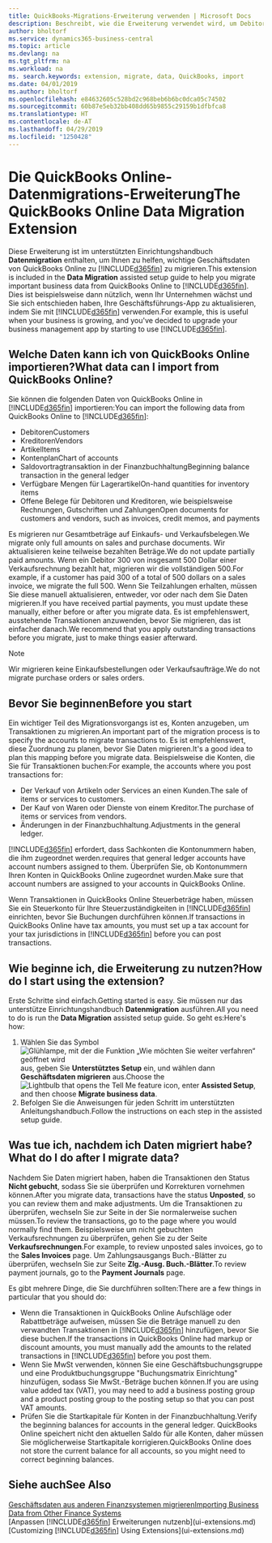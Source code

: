 ```yaml
---
title: QuickBooks-Migrations-Erweiterung verwenden | Microsoft Docs
description: Beschreibt, wie die Erweiterung verwendet wird, um Debitoren, Kreditoren, Artikel und Konten aus QuickBooks Online zu Business Central zu migrieren.
author: bholtorf
ms.service: dynamics365-business-central
ms.topic: article
ms.devlang: na
ms.tgt_pltfrm: na
ms.workload: na
ms. search.keywords: extension, migrate, data, QuickBooks, import
ms.date: 04/01/2019
ms.author: bholtorf
ms.openlocfilehash: e84632605c528bd2c968beb6b6bc0dca05c74502
ms.sourcegitcommit: 60b87e5eb32bb408dd65b9855c29159b1dfbfca8
ms.translationtype: HT
ms.contentlocale: de-AT
ms.lasthandoff: 04/29/2019
ms.locfileid: "1250428"
---
```

# <a name="the-quickbooks-online-data-migration-extension"></a><span data-ttu-id="98e5c-103">Die QuickBooks Online-Datenmigrations-Erweiterung</span><span class="sxs-lookup"><span data-stu-id="98e5c-103">The QuickBooks Online Data Migration Extension</span></span>
<span data-ttu-id="98e5c-104">Diese Erweiterung ist im unterstützten Einrichtungshandbuch **Datenmigration** enthalten, um Ihnen zu helfen, wichtige Geschäftsdaten von QuickBooks Online zu [!INCLUDE[d365fin](includes/d365fin_md.md)] zu migrieren.</span><span class="sxs-lookup"><span data-stu-id="98e5c-104">This extension is included in the **Data Migration** assisted setup guide to help you migrate important business data from QuickBooks Online to [!INCLUDE[d365fin](includes/d365fin_md.md)].</span></span> <span data-ttu-id="98e5c-105">Dies ist beispielsweise dann nützlich, wenn Ihr Unternehmen wächst und Sie sich entschieden haben, Ihre Geschäftsführungs-App zu aktualisieren, indem Sie mit [!INCLUDE[d365fin](includes/d365fin_md.md)] verwenden.</span><span class="sxs-lookup"><span data-stu-id="98e5c-105">For example, this is useful when your business is growing, and you've decided to upgrade your business management app by starting to use [!INCLUDE[d365fin](includes/d365fin_md.md)].</span></span>

## <a name="what-data-can-i-import-from-quickbooks-online"></a><span data-ttu-id="98e5c-106">Welche Daten kann ich von QuickBooks Online importieren?</span><span class="sxs-lookup"><span data-stu-id="98e5c-106">What data can I import from QuickBooks Online?</span></span>
<span data-ttu-id="98e5c-107">Sie können die folgenden Daten von QuickBooks Online in [!INCLUDE[d365fin](includes/d365fin_md.md)] importieren:</span><span class="sxs-lookup"><span data-stu-id="98e5c-107">You can import the following data from QuickBooks Online to [!INCLUDE[d365fin](includes/d365fin_md.md)]:</span></span>  

* <span data-ttu-id="98e5c-108">Debitoren</span><span class="sxs-lookup"><span data-stu-id="98e5c-108">Customers</span></span>
* <span data-ttu-id="98e5c-109">Kreditoren</span><span class="sxs-lookup"><span data-stu-id="98e5c-109">Vendors</span></span>
* <span data-ttu-id="98e5c-110">Artikel</span><span class="sxs-lookup"><span data-stu-id="98e5c-110">Items</span></span>
* <span data-ttu-id="98e5c-111">Kontenplan</span><span class="sxs-lookup"><span data-stu-id="98e5c-111">Chart of accounts</span></span>
* <span data-ttu-id="98e5c-112">Saldovortragtransaktion in der Finanzbuchhaltung</span><span class="sxs-lookup"><span data-stu-id="98e5c-112">Beginning balance transaction in the general ledger</span></span>
* <span data-ttu-id="98e5c-113">Verfügbare Mengen für Lagerartikel</span><span class="sxs-lookup"><span data-stu-id="98e5c-113">On-hand quantities for inventory items</span></span>
* <span data-ttu-id="98e5c-114">Offene Belege für Debitoren und Kreditoren, wie beispielsweise Rechnungen, Gutschriften und Zahlungen</span><span class="sxs-lookup"><span data-stu-id="98e5c-114">Open documents for customers and vendors, such as invoices, credit memos, and payments</span></span>

<span data-ttu-id="98e5c-115">Es migrieren nur Gesamtbeträge auf Einkaufs- und Verkaufsbelegen.</span><span class="sxs-lookup"><span data-stu-id="98e5c-115">We migrate only full amounts on sales and purchase documents.</span></span> <span data-ttu-id="98e5c-116">Wir aktualisieren keine teilweise bezahlten Beträge.</span><span class="sxs-lookup"><span data-stu-id="98e5c-116">We do not update partially paid amounts.</span></span> <span data-ttu-id="98e5c-117">Wenn ein Debitor 300 von insgesamt 500 Dollar einer Verkaufsrechnung bezahlt hat, migrieren wir die vollständigen 500.</span><span class="sxs-lookup"><span data-stu-id="98e5c-117">For example, if a customer has paid 300 of a total of 500 dollars on a sales invoice, we migrate the full 500.</span></span> <span data-ttu-id="98e5c-118">Wenn Sie Teilzahlungen erhalten, müssen Sie diese manuell aktualisieren, entweder, vor oder nach dem Sie Daten migrieren.</span><span class="sxs-lookup"><span data-stu-id="98e5c-118">If you have received partial payments, you must update these manually, either before or after you migrate data.</span></span> <span data-ttu-id="98e5c-119">Es ist empfehlenswert, ausstehende Transaktionen anzuwenden, bevor Sie migrieren, das ist einfacher danach.</span><span class="sxs-lookup"><span data-stu-id="98e5c-119">We recommend that you apply outstanding transactions before you migrate, just to make things easier afterward.</span></span>

> [!NOTE]  
>   <span data-ttu-id="98e5c-120">Wir migrieren keine Einkaufsbestellungen oder Verkaufsaufträge.</span><span class="sxs-lookup"><span data-stu-id="98e5c-120">We do not migrate purchase orders or sales orders.</span></span>

## <a name="before-you-start"></a><span data-ttu-id="98e5c-121">Bevor Sie beginnen</span><span class="sxs-lookup"><span data-stu-id="98e5c-121">Before you start</span></span>
<span data-ttu-id="98e5c-122">Ein wichtiger Teil des Migrationsvorgangs ist es, Konten anzugeben, um Transaktionen zu migrieren.</span><span class="sxs-lookup"><span data-stu-id="98e5c-122">An important part of the migration process is to specify the accounts to migrate transactions to.</span></span> <span data-ttu-id="98e5c-123">Es ist empfehlenswert, diese Zuordnung zu planen, bevor Sie Daten migrieren.</span><span class="sxs-lookup"><span data-stu-id="98e5c-123">It's a good idea to plan this mapping before you migrate data.</span></span> <span data-ttu-id="98e5c-124">Beispielsweise die Konten, die Sie für Transaktionen buchen:</span><span class="sxs-lookup"><span data-stu-id="98e5c-124">For example, the accounts where you post transactions for:</span></span>  

* <span data-ttu-id="98e5c-125">Der Verkauf von Artikeln oder Services an einen Kunden.</span><span class="sxs-lookup"><span data-stu-id="98e5c-125">The sale of items or services to customers.</span></span>
* <span data-ttu-id="98e5c-126">Der Kauf von Waren oder Dienste von einem Kreditor.</span><span class="sxs-lookup"><span data-stu-id="98e5c-126">The purchase of items or services from vendors.</span></span>  
* <span data-ttu-id="98e5c-127">Änderungen in der Finanzbuchhaltung.</span><span class="sxs-lookup"><span data-stu-id="98e5c-127">Adjustments in the general ledger.</span></span>  

[!INCLUDE[d365fin](includes/d365fin_md.md)] <span data-ttu-id="98e5c-128">erfordert, dass Sachkonten die Kontonummern haben, die ihm zugeordnet werden.</span><span class="sxs-lookup"><span data-stu-id="98e5c-128">requires that general ledger accounts have account numbers assigned to them.</span></span> <span data-ttu-id="98e5c-129">Überprüfen Sie, ob Kontonummern Ihren Konten in QuickBooks Online zugeordnet wurden.</span><span class="sxs-lookup"><span data-stu-id="98e5c-129">Make sure that account numbers are assigned to your accounts in QuickBooks Online.</span></span>

<span data-ttu-id="98e5c-130">Wenn Transaktionen in QuickBooks Online Steuerbeträge haben, müssen Sie ein Steuerkonto für Ihre Steuerzuständigkeiten in [!INCLUDE[d365fin](includes/d365fin_md.md)] einrichten, bevor Sie Buchungen durchführen können.</span><span class="sxs-lookup"><span data-stu-id="98e5c-130">If transactions in QuickBooks Online have tax amounts, you must set up a tax account for your tax jurisdictions in [!INCLUDE[d365fin](includes/d365fin_md.md)] before you can post transactions.</span></span>

## <a name="how-do-i-start-using-the-extension"></a><span data-ttu-id="98e5c-131">Wie beginne ich, die Erweiterung zu nutzen?</span><span class="sxs-lookup"><span data-stu-id="98e5c-131">How do I start using the extension?</span></span>
<span data-ttu-id="98e5c-132">Erste Schritte sind einfach.</span><span class="sxs-lookup"><span data-stu-id="98e5c-132">Getting started is easy.</span></span> <span data-ttu-id="98e5c-133">Sie müssen nur das unterstütze Einrichtungshandbuch **Datenmigration** ausführen.</span><span class="sxs-lookup"><span data-stu-id="98e5c-133">All you need to do is run the **Data Migration** assisted setup guide.</span></span> <span data-ttu-id="98e5c-134">So geht es:</span><span class="sxs-lookup"><span data-stu-id="98e5c-134">Here's how:</span></span>

1. <span data-ttu-id="98e5c-135">Wählen Sie das Symbol ![Glühlampe, mit der die Funktion „Wie möchten Sie weiter verfahren“ geöffnet wird](media/ui-search/search_small.png "Wie möchten Sie weiter verfahren?") aus, geben Sie **Unterstütztes Setup** ein, und wählen dann **Geschäftsdaten migrieren** aus.</span><span class="sxs-lookup"><span data-stu-id="98e5c-135">Choose the ![Lightbulb that opens the Tell Me feature](media/ui-search/search_small.png "Tell me what you want to do") icon, enter **Assisted Setup**, and then choose **Migrate business data**.</span></span>
2. <span data-ttu-id="98e5c-136">Befolgen Sie die Anweisungen für jeden Schritt im unterstützten Anleitungshandbuch.</span><span class="sxs-lookup"><span data-stu-id="98e5c-136">Follow the instructions on each step in the assisted setup guide.</span></span>

## <a name="what-do-i-do-after-i-migrate-data"></a><span data-ttu-id="98e5c-137">Was tue ich, nachdem ich Daten migriert habe?</span><span class="sxs-lookup"><span data-stu-id="98e5c-137">What do I do after I migrate data?</span></span>
<span data-ttu-id="98e5c-138">Nachdem Sie Daten migriert haben, haben die Transaktionen den Status **Nicht gebucht**, sodass Sie sie überprüfen und Korrekturen vornehmen können.</span><span class="sxs-lookup"><span data-stu-id="98e5c-138">After you migrate data, transactions have the status **Unposted**, so you can review them and make adjustments.</span></span> <span data-ttu-id="98e5c-139">Um die Transaktionen zu überprüfen, wechseln Sie zur Seite in der Sie normalerweise suchen müssen.</span><span class="sxs-lookup"><span data-stu-id="98e5c-139">To review the transactions, go to the page where you would normally find them.</span></span> <span data-ttu-id="98e5c-140">Beispielsweise um nicht gebuchten Verkaufsrechnungen zu überprüfen, gehen Sie zu der Seite **Verkaufsrechnungen**.</span><span class="sxs-lookup"><span data-stu-id="98e5c-140">For example, to review unposted sales invoices, go to the **Sales Invoices** page.</span></span> <span data-ttu-id="98e5c-141">Um Zahlungsausgangs Buch.-Blätter zu überprüfen, wechseln Sie zur Seite **Zlg.-Ausg. Buch.-Blätter**.</span><span class="sxs-lookup"><span data-stu-id="98e5c-141">To review payment journals, go to the **Payment Journals** page.</span></span>   

<span data-ttu-id="98e5c-142">Es gibt mehrere Dinge, die Sie durchführen sollten:</span><span class="sxs-lookup"><span data-stu-id="98e5c-142">There are a few things in particular that you should do:</span></span>

* <span data-ttu-id="98e5c-143">Wenn die Transaktionen in QuickBooks Online Aufschläge oder Rabattbeträge aufweisen, müssen Sie die Beträge manuell zu den verwandten Transaktionen in [!INCLUDE[d365fin](includes/d365fin_md.md)] hinzufügen, bevor Sie diese buchen.</span><span class="sxs-lookup"><span data-stu-id="98e5c-143">If the transactions in QuickBooks Online had markup or discount amounts, you must manually add the amounts to the related transactions in [!INCLUDE[d365fin](includes/d365fin_md.md)] before you post them.</span></span>
* <span data-ttu-id="98e5c-144">Wenn Sie MwSt verwenden, können Sie eine Geschäftsbuchungsgruppe und eine Produktbuchungsgruppe "Buchungsmatrix Einrichtung" hinzufügen, sodass Sie MwSt.-Beträge buchen können.</span><span class="sxs-lookup"><span data-stu-id="98e5c-144">If you are using value added tax (VAT), you may need to add a business posting group and a product posting group to the posting setup so that you can post VAT amounts.</span></span>
* <span data-ttu-id="98e5c-145">Prüfen Sie die Startkapitale für Konten in der Finanzbuchhaltung.</span><span class="sxs-lookup"><span data-stu-id="98e5c-145">Verify the beginning balances for accounts in the general ledger.</span></span> <span data-ttu-id="98e5c-146">QuickBooks Online speichert nicht den aktuellen Saldo für alle Konten, daher müssen Sie möglicherweise Startkapitale korrigieren.</span><span class="sxs-lookup"><span data-stu-id="98e5c-146">QuickBooks Online does not store the current balance for all accounts, so you might need to correct beginning balances.</span></span>

## <a name="see-also"></a><span data-ttu-id="98e5c-147">Siehe auch</span><span class="sxs-lookup"><span data-stu-id="98e5c-147">See Also</span></span>
[<span data-ttu-id="98e5c-148">Geschäftsdaten aus anderen Finanzsystemen migrieren</span><span class="sxs-lookup"><span data-stu-id="98e5c-148">Importing Business Data from Other Finance Systems</span></span>](across-import-data-configuration-packages.md)  
<span data-ttu-id="98e5c-149">[Anpassen [!INCLUDE[d365fin](includes/d365fin_md.md)] Erweiterungen nutzenb](ui-extensions.md)</span><span class="sxs-lookup"><span data-stu-id="98e5c-149">[Customizing [!INCLUDE[d365fin](includes/d365fin_md.md)] Using Extensions](ui-extensions.md)</span></span>  

